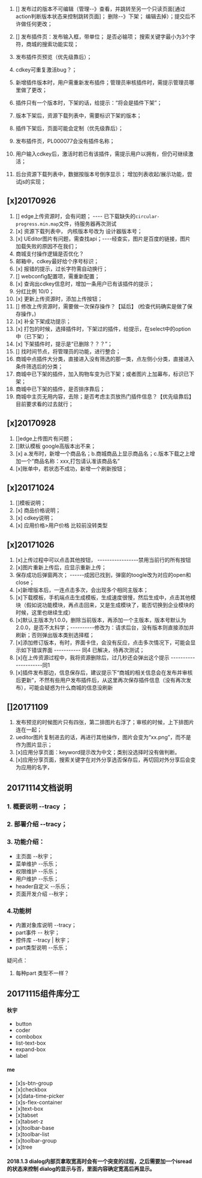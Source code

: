 1. [] 发布过的版本不可编辑（管理--》查看，并跳转至另一个只读页面[通过action判断版本状态来控制跳转页面]；   删除--》下架；   编辑去掉）；提交后不许做任何更改；
2. [] 发布插件页：发布输入框，带单位； 是否必输项； 搜索关键字最小为3个字符，商城的搜索功能实现；
3. 发布插件页预览（优先级靠后）；
4. cdkey可重复激活bug？；
5. 新增插件版本时，用户需重新发布插件；管理员审核插件时，需提示管理员哪里做了更改；
6. 插件只有一个版本时，下架的话，给提示：“将会是插件下架”；
7. 版本下架后，资源下载列表中，需要标识下架的版本；
8. 插件下架后，页面可能会定制（优先级靠后）；



2. 发布插件页，PL000077会没有插件名称；
4. 用户输入cdkey后，激活时若已有该插件，需提示用户以拥有，但仍可继续激活；
6. 后台资源下载列表中，数据按版本号倒序显示；  增加列表收起/展示功能，尝试js的实现；


## [x]20170926
1. [] edge上传资源时，会有问题； ---- 已下载缺失的`circular-progress.min.map`文件，待服务器再次测试
2. [x] 资源下载列表中， 内核版本号改为 设计器版本号；
3. [x] UEditor图片有问题，需查找api；----经查实，图片是百度的链接，图片加载失败的原因不在我们；
4. 商城支付操作逻辑是否优化？
6. 邮箱中，cdkey最好给个序号标识；
7. [x] 报错的提示，过长字符需自动换行；
8. [] webconfig配置项，需重新配置；
9. [x] 查询出cdkey信息时，增加一条用户已有该插件的提示；
10. 分红比例 10/0；
11. [x] 更新上传资源时，添加上传按钮；
12. [] 修改上传资源时，需要做一次保存操作？【延后】 (检查代码确实是做了保存操作，)
13. [x] 补全下架成功提示；
14. [x] 打包的时候，选择插件时，下架过的插件，给提示，在select中的option中（已下架）；
15. [x] 下架插件时，提示是“已删除？？？”；
16. [] 找时间节点，将管理员的功能，进行整合；
17. 商城中点插件大分类，直接进入没有筛选的那一类，点左侧小分类，直接进入条件筛选后的分类；
18. 商城中已下架的插件，加入购物车变为已下架；或者图片上加幕布，标识已下架；
19. 商城中已下架的插件，是否排序靠后；
20. 商城中主页无用内容，去除；是否考虑主页放热门插件信息？【优先级靠后】目前要求看的过去就行；



## [x]20170928
1. []edge上传图片有问题；
2. []默认模板 google高版本出不来；
3. [x] a.发布时，新增一个商品名；b.商城商品上显示商品名；c.版本下载之上增加一个“商品名称：xxx,打包请认准该商品名”
4. [x]账单中，若状态不成功，新增一个刷新按钮；

## [x]20171024
1. []模板说明；
2. [x] 商品价格说明；
3. [x] cdkey说明；
4. [x] 应用价格>用户价格 比较前没转类型

## [x]20171026
1. [x]上传过程中可以点击其他按钮，    -----------------禁用当前行的所有按钮
2. [x]图片重新上传后，应显示重新上传；
3. 保存成功后弹窗两次；     ------成因已找到，弹窗的toogle改为对应的open和close；
4. [x]新增版本后，一连点击多次，会出现多个相同主版本；
5. [x]下载模板，手机端点击生成模板，生成速度很慢，然后生成中，点击其他模块（假如说功能模块，再点击回来，又是生成模块了，能否切换到企业模块的时候，这里也继续生成）
6. [x]默认主版本为1.0.0，删除当前版本，再添加一个主版本，版本号默认为2.0.0，是否不太科学；----------修改为：请求后台，没有版本则直接添加并刷新；否则弹出版本类别选择框；
7. [x]添加修订版本，有时，界面卡住，会没有反应，点击多次情况下，可能会显示如下错误界面    ----------- 同4 已解决，待再次测试；
8. [x]在上传资源过程中，我将资源删除后，过几秒还会弹出这个提示     ---------------------同1
9. [x]插件发布那边，信息保存后，建议提示下“商城的相关信息会在发布并审核后更新”，不然有些用户发布插件后，从这里再次保存插件信息（没有再次发布），可能会疑惑为什么商城的信息没刷新



## []20171109 
1. 发布预览的时候图片只有四张，第二排图片右浮了；审核的时候，上下排图片连在一起；
2. ueditor图片复制进去的话，再进行其他操作，图片会变为“xx.png”，而不是作为图片显示；
3. [x]应用分享页面：keyword提示改为中文；类别没选择时没有做判断。
4. [x]应用分享页面，搜索关键字在对外分享选否保存后，再切回对外分享后会变为应用的名字，


## 20171114文档说明
### 1. 概要说明 --tracy ；
### 2. 部署介绍 --tracy；
### 3. 功能介绍：
- 主页面 --秋宇；
- 菜单维护 --乐乐；
- 权限维护 --乐乐；
- 用户维护 --乐乐；
- header自定义 --乐乐；
- 页面开发介绍 --秋宇；
### 4.功能树
- 内置对象库说明 --tracy；
- part事件 -- 秋宇；
- 控件库 --tracy | 秋宇；
- part类型说明 --乐乐；

疑问点：
1. 每种part 类型不一样？ 

## 20171115组件库分工
#### 秋宇
- button
- coder
- combobox
- list-text-box
- expand-box
- label

#### me
- [x]s-btn-group
- [x]checkbox
- [x]data-time-picker
- [x]s-flex-container
- [x]text-box
- [x]tabset
- [x]tabset-z
- [x]toolbar-base
- [x]toolbar-list
- [x]toolbar-group
- [x]tree

#### 2018.1.3 dialog内部页拿取宽高时会有一个突变的过程，之后需要加一个isread的状态来控制 dialog的显示与否，里面内容确定宽高后再显示。